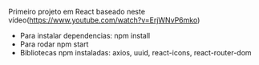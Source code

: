 Primeiro projeto em React baseado neste vídeo(https://www.youtube.com/watch?v=ErjWNvP6mko)

- Para instalar dependencias: npm install
- Para rodar npm start
- Bibliotecas npm instaladas: axios, uuid, react-icons, react-router-dom
